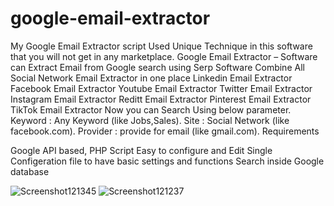 # google-email-extractor
My Google Email Extractor script Used Unique Technique in this software that you will not get in any marketplace. Google Email Extractor – Software can Extract Email from Google search using Serp
Software Combine All Social Network Email Extractor in one place
Linkedin Email Extractor
Facebook Email Extractor
Youtube Email Extractor
Twitter Email Extractor
Instagram Email Extractor
Reditt Email Extractor
Pinterest Email Extractor
TikTok Email Extractor
Now you can Search Using below parameter.
Keyword : Any Keyword (like Jobs,Sales).
Site : Social Network (like facebook.com).
Provider : provide for email (like gmail.com).
Requirements

Google API based, PHP Script
Easy to configure and Edit
Single Configeration file to have basic settings and functions
Search inside Google database

![Screenshot121345](https://github.com/Mohkadd98/google-email-extractor/assets/90988275/36a70162-1138-4994-9a02-0696094880ad)
![Screenshot121237](https://github.com/Mohkadd98/google-email-extractor/assets/90988275/43552344-7c1d-4200-98cd-00c3a484b043)
